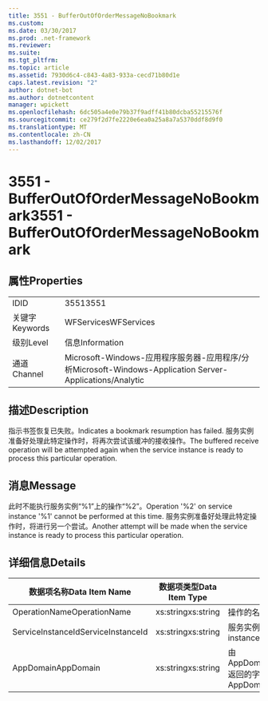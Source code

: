 ```yaml
---
title: 3551 - BufferOutOfOrderMessageNoBookmark
ms.custom: 
ms.date: 03/30/2017
ms.prod: .net-framework
ms.reviewer: 
ms.suite: 
ms.tgt_pltfrm: 
ms.topic: article
ms.assetid: 7930d6c4-c843-4a83-933a-cecd71b80d1e
caps.latest.revision: "2"
author: dotnet-bot
ms.author: dotnetcontent
manager: wpickett
ms.openlocfilehash: 6dc505a4e0e79b37f9adff41b80dcba55215576f
ms.sourcegitcommit: ce279f2d7fe2220e6ea0a25a8a7a5370ddf8d9f0
ms.translationtype: MT
ms.contentlocale: zh-CN
ms.lasthandoff: 12/02/2017
---
```

# <a name="3551---bufferoutofordermessagenobookmark"></a><span data-ttu-id="9d30a-102">3551 - BufferOutOfOrderMessageNoBookmark</span><span class="sxs-lookup"><span data-stu-id="9d30a-102">3551 - BufferOutOfOrderMessageNoBookmark</span></span>
## <a name="properties"></a><span data-ttu-id="9d30a-103">属性</span><span class="sxs-lookup"><span data-stu-id="9d30a-103">Properties</span></span>  
  
|||  
|-|-|  
|<span data-ttu-id="9d30a-104">ID</span><span class="sxs-lookup"><span data-stu-id="9d30a-104">ID</span></span>|<span data-ttu-id="9d30a-105">3551</span><span class="sxs-lookup"><span data-stu-id="9d30a-105">3551</span></span>|  
|<span data-ttu-id="9d30a-106">关键字</span><span class="sxs-lookup"><span data-stu-id="9d30a-106">Keywords</span></span>|<span data-ttu-id="9d30a-107">WFServices</span><span class="sxs-lookup"><span data-stu-id="9d30a-107">WFServices</span></span>|  
|<span data-ttu-id="9d30a-108">级别</span><span class="sxs-lookup"><span data-stu-id="9d30a-108">Level</span></span>|<span data-ttu-id="9d30a-109">信息</span><span class="sxs-lookup"><span data-stu-id="9d30a-109">Information</span></span>|  
|<span data-ttu-id="9d30a-110">通道</span><span class="sxs-lookup"><span data-stu-id="9d30a-110">Channel</span></span>|<span data-ttu-id="9d30a-111">Microsoft-Windows-应用程序服务器-应用程序/分析</span><span class="sxs-lookup"><span data-stu-id="9d30a-111">Microsoft-Windows-Application Server-Applications/Analytic</span></span>|  
  
## <a name="description"></a><span data-ttu-id="9d30a-112">描述</span><span class="sxs-lookup"><span data-stu-id="9d30a-112">Description</span></span>  
 <span data-ttu-id="9d30a-113">指示书签恢复已失败。</span><span class="sxs-lookup"><span data-stu-id="9d30a-113">Indicates a bookmark resumption has failed.</span></span> <span data-ttu-id="9d30a-114">服务实例准备好处理此特定操作时，将再次尝试该缓冲的接收操作。</span><span class="sxs-lookup"><span data-stu-id="9d30a-114">The buffered receive operation will be attempted again when the service instance is ready to process this particular operation.</span></span>  
  
## <a name="message"></a><span data-ttu-id="9d30a-115">消息</span><span class="sxs-lookup"><span data-stu-id="9d30a-115">Message</span></span>  
 <span data-ttu-id="9d30a-116">此时不能执行服务实例“%1”上的操作“%2”。</span><span class="sxs-lookup"><span data-stu-id="9d30a-116">Operation '%2' on service instance '%1' cannot be performed at this time.</span></span> <span data-ttu-id="9d30a-117">服务实例准备好处理此特定操作时，将进行另一个尝试。</span><span class="sxs-lookup"><span data-stu-id="9d30a-117">Another attempt will be made when the service instance is ready to process this particular operation.</span></span>  
  
## <a name="details"></a><span data-ttu-id="9d30a-118">详细信息</span><span class="sxs-lookup"><span data-stu-id="9d30a-118">Details</span></span>  
  
|<span data-ttu-id="9d30a-119">数据项名称</span><span class="sxs-lookup"><span data-stu-id="9d30a-119">Data Item Name</span></span>|<span data-ttu-id="9d30a-120">数据项类型</span><span class="sxs-lookup"><span data-stu-id="9d30a-120">Data Item Type</span></span>|<span data-ttu-id="9d30a-121">描述</span><span class="sxs-lookup"><span data-stu-id="9d30a-121">Description</span></span>|  
|--------------------|--------------------|-----------------|  
|<span data-ttu-id="9d30a-122">OperationName</span><span class="sxs-lookup"><span data-stu-id="9d30a-122">OperationName</span></span>|<span data-ttu-id="9d30a-123">xs:string</span><span class="sxs-lookup"><span data-stu-id="9d30a-123">xs:string</span></span>|<span data-ttu-id="9d30a-124">操作的名称。</span><span class="sxs-lookup"><span data-stu-id="9d30a-124">The name of the operation.</span></span>|  
|<span data-ttu-id="9d30a-125">ServiceInstanceId</span><span class="sxs-lookup"><span data-stu-id="9d30a-125">ServiceInstanceId</span></span>|<span data-ttu-id="9d30a-126">xs:string</span><span class="sxs-lookup"><span data-stu-id="9d30a-126">xs:string</span></span>|<span data-ttu-id="9d30a-127">服务实例的 ID。</span><span class="sxs-lookup"><span data-stu-id="9d30a-127">The id of the service instance.</span></span>|  
|<span data-ttu-id="9d30a-128">AppDomain</span><span class="sxs-lookup"><span data-stu-id="9d30a-128">AppDomain</span></span>|<span data-ttu-id="9d30a-129">xs:string</span><span class="sxs-lookup"><span data-stu-id="9d30a-129">xs:string</span></span>|<span data-ttu-id="9d30a-130">由 AppDomain.CurrentDomain.FriendlyName 返回的字符串。</span><span class="sxs-lookup"><span data-stu-id="9d30a-130">The string returned by AppDomain.CurrentDomain.FriendlyName.</span></span>|
